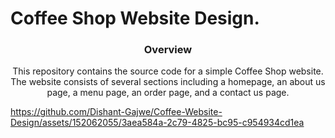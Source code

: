 # Coffee Shop Website Design.

<div align="center">
  <h3>Overview</h3>
  <p>This repository contains the source code for a simple Coffee Shop website. The website consists of several sections including a homepage, an about us page, a menu page, an order page, and a contact us page.</p>
</div>

https://github.com/Dishant-Gajwe/Coffee-Website-Design/assets/152062055/3aea584a-2c79-4825-bc95-c954934cd1ea

